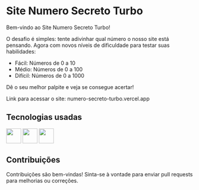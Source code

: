 # Site Numero Secreto Turbo
Bem-vindo ao Site Numero Secreto Turbo!

O desafio é simples: tente adivinhar qual número o nosso site está pensando. Agora com novos níveis de dificuldade para testar suas habilidades:

- Fácil: Números de 0 a 10
- Médio: Números de 0 a 100
- Difícil: Números de 0 a 1000
  
Dê o seu melhor palpite e veja se consegue acertar!

Link para acessar o site: numero-secreto-turbo.vercel.app

## Tecnologias usadas

<img loading="lazy" src="https://cdn.jsdelivr.net/gh/devicons/devicon@latest/icons/html5/html5-original.svg" width="40" height="40" /> <img loading="lazy" src="https://cdn.jsdelivr.net/gh/devicons/devicon@latest/icons/css3/css3-original.svg" width="40" height="40" />  <img loading="lazy" src="https://cdn.jsdelivr.net/gh/devicons/devicon@latest/icons/javascript/javascript-original.svg" width="40" height="40"/>    

## Contribuições
Contribuições são bem-vindas! Sinta-se à vontade para enviar pull requests para melhorias ou correções.
